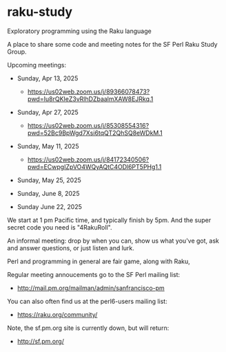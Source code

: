 # raku-study
Exploratory programming using the Raku language

A place to share some code and meeting notes for the SF Perl Raku Study Group.

Upcoming meetings:

* Sunday, Apr 13, 2025
  *   https://us02web.zoom.us/j/89366078473?pwd=Iu8rQKIeZ3vRlhDZbaalmXAW8EJRkq.1

* Sunday, Apr 27, 2025
  *   https://us02web.zoom.us/j/85308554316?pwd=52Bc9BpWgd7Xsi6tqQT2QhSQ8eWDkM.1

* Sunday, May 11, 2025
  *   https://us02web.zoom.us/j/84172340506?pwd=ECwpgIZpVO4WQyAQtC4ODl6PT5PHg1.1


*  Sunday, May 25, 2025 
*  Sunday, June 8, 2025 
*  Sunday June 22, 2025 

We start at 1 pm Pacific time, and typically finish by 5pm.
And the super secret code you need is "4RakuRoll".

An informal meeting: drop by when you can, show us what you've got,
ask and answer questions, or just listen and lurk.

Perl and programming in general are fair game, along with Raku, 

Regular meeting annoucements go to the SF Perl mailing list:

*  http://mail.pm.org/mailman/admin/sanfrancisco-pm

You can also often find us at the perl6-users mailing list:

*  https://raku.org/community/


Note, the sf.pm.org site is currently down, but will return:

*  http://sf.pm.org/
